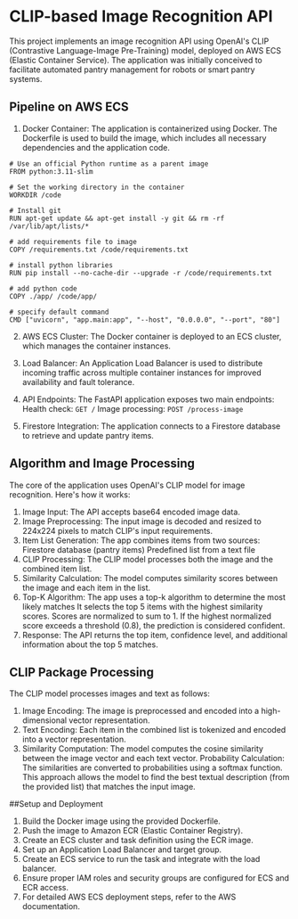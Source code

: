# CLIP-based Image Recognition API

This project implements an image recognition API using OpenAI's CLIP (Contrastive Language-Image Pre-Training) model, deployed on AWS ECS (Elastic Container Service). The application was initially conceived to facilitate automated pantry management for robots or smart pantry systems.


## Pipeline on AWS ECS
1. Docker Container: The application is containerized using Docker. The Dockerfile is used to build the image, which includes all necessary dependencies and the application code.

```
# Use an official Python runtime as a parent image
FROM python:3.11-slim

# Set the working directory in the container
WORKDIR /code

# Install git
RUN apt-get update && apt-get install -y git && rm -rf /var/lib/apt/lists/*

# add requirements file to image
COPY /requirements.txt /code/requirements.txt

# install python libraries
RUN pip install --no-cache-dir --upgrade -r /code/requirements.txt

# add python code
COPY ./app/ /code/app/

# specify default command
CMD ["uvicorn", "app.main:app", "--host", "0.0.0.0", "--port", "80"]
```

2. AWS ECS Cluster: The Docker container is deployed to an ECS cluster, which manages the container instances.


3. Load Balancer: An Application Load Balancer is used to distribute incoming traffic across multiple container instances for improved availability and fault tolerance.

4. API Endpoints: The FastAPI application exposes two main endpoints:
Health check: `GET /`
Image processing: `POST /process-image`

5. Firestore Integration: The application connects to a Firestore database to retrieve and update pantry items.

## Algorithm and Image Processing
The core of the application uses OpenAI's CLIP model for image recognition. Here's how it works:
1. Image Input: The API accepts base64 encoded image data.
2. Image Preprocessing: The input image is decoded and resized to 224x224 pixels to match CLIP's input requirements.
3. Item List Generation: The app combines items from two sources:
Firestore database (pantry items)
Predefined list from a text file
4. CLIP Processing: The CLIP model processes both the image and the combined item list.
5. Similarity Calculation: The model computes similarity scores between the image and each item in the list.
6. Top-K Algorithm: The app uses a top-k algorithm to determine the most likely matches
It selects the top 5 items with the highest similarity scores.
Scores are normalized to sum to 1.
If the highest normalized score exceeds a threshold (0.8), the prediction is considered confident.
7. Response: The API returns the top item, confidence level, and additional information about the top 5 matches.

## CLIP Package Processing
The CLIP model processes images and text as follows:
1. Image Encoding: The image is preprocessed and encoded into a high-dimensional vector representation.
2. Text Encoding: Each item in the combined list is tokenized and encoded into a vector representation.
3. Similarity Computation: The model computes the cosine similarity between the image vector and each text vector.
Probability Calculation: The similarities are converted to probabilities using a softmax function.
This approach allows the model to find the best textual description (from the provided list) that matches the input image.


##Setup and Deployment
1. Build the Docker image using the provided Dockerfile.
2. Push the image to Amazon ECR (Elastic Container Registry).
3. Create an ECS cluster and task definition using the ECR image.
4. Set up an Application Load Balancer and target group.
5. Create an ECS service to run the task and integrate with the load balancer.
6. Ensure proper IAM roles and security groups are configured for ECS and ECR access.
7. For detailed AWS ECS deployment steps, refer to the AWS documentation.
